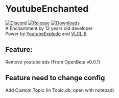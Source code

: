 # YoutubeEnchanted
[![Discord](https://img.shields.io/discord/1043885421303709831?label=Discord)](https://discord.gg/jAcdpzwW7d)
[![Release](https://img.shields.io/github/v/release/bedtwL/YoutubeEnchanted?include_prereleases)](https://github.com/bedtwL/YoutubeEnchanted/releases)
[![Downloads](https://img.shields.io/github/downloads/bedtwL/YoutubeEnchanted/total?include_prereleases)](https://github.com/bedtwL/YoutubeEnchanted/releases)  
A Enchantment by 12 years old developer  
Power by [YoutubeExplode](https://github.com/Tyrrrz/YoutubeExplode) and [VLCLIB](https://github.com/ZeBobo5/Vlc.DotNet)
## Feature:  
   Remove youtube ads (From OpenBeta v0.0.1)  
## Feature need to change config
   Add Custom Topic (in Topic.db, open with notepad)
